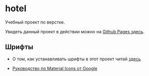 # hotel

Учебный проект по верстке.

Увидеть данный проект в действии можно на [Github Pages здесь](https://injashkin.github.io/hotel).

## Шрифты

- О том, как устанавливать шрифты в этот проект читай [здесь](./src/theme/fonts/READMI.md)

- [Руководство по Material Icons от Google](https://google.github.io/material-design-icons/)

